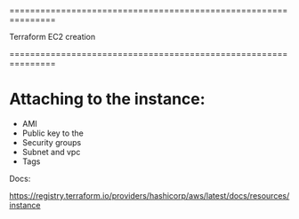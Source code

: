 ===============================================================

Terraform EC2 creation

===============================================================

<h1> Attaching to the instance: </h1>
<ul>
    <li>AMI</li>
    <li>Public key to the</li>
    <li>Security groups</li>
    <li>Subnet and vpc</li>
    <li>Tags</li>
</ul>

<p>Docs:</p> <a href="https://registry.terraform.io/providers/hashicorp/aws/latest/docs/resources/instance">https://registry.terraform.io/providers/hashicorp/aws/latest/docs/resources/instance</a>



